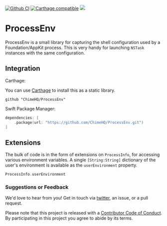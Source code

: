 [![Github CI](https://github.com/ProcessEnv/TextStory/workflows/CI/badge.svg)](https://github.com/ChimeHQ/ProcessEnv/actions)
[![Carthage compatible](https://img.shields.io/badge/Carthage-compatible-4BC51D.svg)](https://github.com/Carthage/Carthage)
![](https://img.shields.io/badge/Swift-5.0-orange.svg)

# ProcessEnv

ProcessEnv is a small library for capturing the shell configuration used by a Foundation/AppKit process. This is very handy for launching `NSTask` instances with the same configuration.

## Integration

Carthage:

You can use [Carthage](https://github.com/Carthage/Carthage) to install this as a static library.

```
github "ChimeHQ/ProcessEnv"
```

Swift Package Manager:

```swift
dependencies: [
    .package(url: "https://github.com/ChimeHQ/ProcessEnv.git")
]
```

## Extensions

The bulk of code is in the form of extensions on `ProcessInfo`, for accessing various environment variables. A single `[String:String]` dictionary of the user's environment is available as the `userEnvironment` property.

```swift
ProcessInfo.userEnvironment
```

### Suggestions or Feedback

We'd love to hear from you! Get in touch via [twitter](https://twitter.com/chimehq), an issue, or a pull request.

Please note that this project is released with a [Contributor Code of Conduct](CODE_OF_CONDUCT.md). By participating in this project you agree to abide by its terms.
